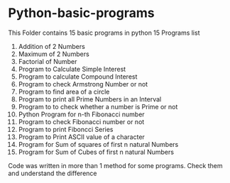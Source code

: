 # Python-basic-programs
This Folder contains 15 basic programs in python
15 Programs list 
1) Addition of 2 Numbers
2) Maximum of 2 Numbers
3) Factorial of Number
4) Program to Calculate Simple Interest
5) Program to calculate Compound Interest
6) Program to check Armstrong Number or not
7) Program to find area of a circle
8) Program to print all Prime Numbers in an Interval
9) Program to to check whether a number is Prime or not
10) Python Program for n-th Fibonacci number
11) Program to check Fibonacci number or not
12) Program to print Fiboncci Series
13) Program to Print ASCII value of a character
14) Program for Sum of squares of first n natural Numbers
15) Program for Sum of Cubes of first n natural Numbers

Code was written in more than 1 method for some programs. 
Check them and understand the difference
